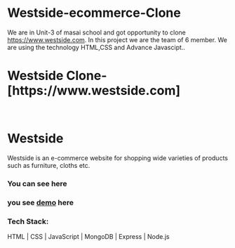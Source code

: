 # Westside-ecommerce-Clone
We are in Unit-3 of masai school and got opportunity to clone https://www.westside.com. In this project we are the team of 6 member. We are using the technology HTML,CSS and Advance Javascipt..
<h1>Westside Clone-[https://www.westside.com]</h1>
<img src="https://miro.medium.com/max/1400/1*4mMg1I6LrMX5q3TeHTz3wQ.png" alt=""></img>
<img src="https://miro.medium.com/max/1400/1*qbNf_ZZeIlS_pOIcuwDcVQ.png" alt=""></img>
<img src="https://miro.medium.com/max/1400/1*nviW42wceA3dwDwA_cVdBA.png" alt=""></img>
<img src="https://miro.medium.com/max/1400/1*4QAlvpE-LSGub7FQOdTpOA.png" alt=""></img>


<h1>Westside</h1>
<p>Westside is an e-commerce website for shopping wide varieties of products such as furniture, cloths etc.</p>
<h3>You can see <a href="https://westside-ecommerce-clone.vercel.app/"></a> here</h3>
<h3>you see <a href="">demo</a> here</h3>
<h3>Tech Stack:</h3>
<p>HTML | CSS | JavaScript | MongoDB | Express | Node.js</p>
